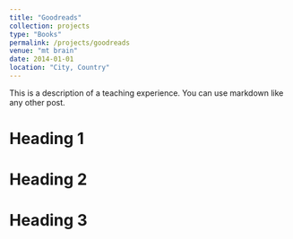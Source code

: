 ```yaml
---
title: "Goodreads"
collection: projects
type: "Books"
permalink: /projects/goodreads
venue: "mt brain"
date: 2014-01-01
location: "City, Country"
---
```


This is a description of a teaching experience. You can use markdown like any other post.

Heading 1
======

Heading 2
======

Heading 3
======
